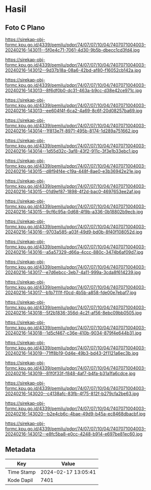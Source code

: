 # Hasil

## Foto C Plano

https://sirekap-obj-formc.kpu.go.id/4339/pemilu/pdpr/74/07/07/10/04/7407071004003-20240216-143011--5f0e4c71-7061-4d30-9b5b-dbecc1cd3fd4.jpg

https://sirekap-obj-formc.kpu.go.id/4339/pemilu/pdpr/74/07/07/10/04/7407071004003-20240216-143012--9d37b18a-08a6-42bd-af80-f16052cb142a.jpg

https://sirekap-obj-formc.kpu.go.id/4339/pemilu/pdpr/74/07/07/10/04/7407071004003-20240216-143013--8f6df0b0-dc31-463a-b9cc-d38e42ce971c.jpg

https://sirekap-obj-formc.kpu.go.id/4339/pemilu/pdpr/74/07/07/10/04/7407071004003-20240216-143013--ee604f4f-6ca2-4a69-8c6f-20d08257ba69.jpg

https://sirekap-obj-formc.kpu.go.id/4339/pemilu/pdpr/74/07/07/10/04/7407071004003-20240216-143014--1f813e7f-8971-495b-8174-1d289a751662.jpg

https://sirekap-obj-formc.kpu.go.id/4339/pemilu/pdpr/74/07/07/10/04/7407071004003-20240216-143014--1d55d32c-3af8-43f2-911c-3f3e1b33ebc1.jpg

https://sirekap-obj-formc.kpu.go.id/4339/pemilu/pdpr/74/07/07/10/04/7407071004003-20240216-143015--d8f94f4e-c19a-448f-8ae0-e3b36942e21e.jpg

https://sirekap-obj-formc.kpu.go.id/4339/pemilu/pdpr/74/07/07/10/04/7407071004003-20240216-143015--01d9ef87-1898-4f2d-bac0-4697653ee2af.jpg

https://sirekap-obj-formc.kpu.go.id/4339/pemilu/pdpr/74/07/07/10/04/7407071004003-20240216-143015--9cf6c95a-0d68-4f9b-a336-0b18802b9ecb.jpg

https://sirekap-obj-formc.kpu.go.id/4339/pemilu/pdpr/74/07/07/10/04/7407071004003-20240216-143016--9703a585-a03f-49d9-bd0b-8f40f108052d.jpg

https://sirekap-obj-formc.kpu.go.id/4339/pemilu/pdpr/74/07/07/10/04/7407071004003-20240216-143016--a5a57329-d66a-4ccc-880c-3474b6af09d7.jpg

https://sirekap-obj-formc.kpu.go.id/4339/pemilu/pdpr/74/07/07/10/04/7407071004003-20240216-143017--e7d6ebcc-3eb7-4a11-999a-3cda8f614239.jpg

https://sirekap-obj-formc.kpu.go.id/4339/pemilu/pdpr/74/07/07/10/04/7407071004003-20240216-143017--b1b7111f-f0cd-4b5b-a858-fde00e7ebaf7.jpg

https://sirekap-obj-formc.kpu.go.id/4339/pemilu/pdpr/74/07/07/10/04/7407071004003-20240216-143018--5f2b1836-356d-4c2f-af56-8ebc09bb0505.jpg

https://sirekap-obj-formc.kpu.go.id/4339/pemilu/pdpr/74/07/07/10/04/7407071004003-20240216-143018--1d5cf467-c36e-410b-9034-879f4e644b31.jpg

https://sirekap-obj-formc.kpu.go.id/4339/pemilu/pdpr/74/07/07/10/04/7407071004003-20240216-143019--71ff8b19-0d4e-49b3-bd43-2f1121a6ec3b.jpg

https://sirekap-obj-formc.kpu.go.id/4339/pemilu/pdpr/74/07/07/10/04/7407071004003-20240216-143019--81f0f33f-f848-4af7-b4fa-b31a1fa6cdce.jpg

https://sirekap-obj-formc.kpu.go.id/4339/pemilu/pdpr/74/07/07/10/04/7407071004003-20240216-143020--c4138afc-83fb-4f75-812f-b279cfa2be63.jpg

https://sirekap-obj-formc.kpu.go.id/4339/pemilu/pdpr/74/07/07/10/04/7407071004003-20240216-143020--b2e4cb6c-4bae-49d9-b45a-ec8468dbacbf.jpg

https://sirekap-obj-formc.kpu.go.id/4339/pemilu/pdpr/74/07/07/10/04/7407071004003-20240216-143012--e8fc5ba8-e0cc-4248-b914-e697be81ec60.jpg


## Metadata

| Key        | Value               |
| ---------- | ------------------- |
| Time Stamp | 2024-02-17 13:05:41 |
| Kode Dapil | 7401                |




